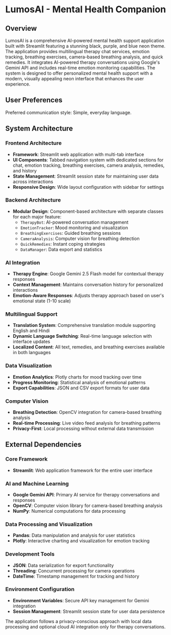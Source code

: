 # LumosAI - Mental Health Companion

## Overview

LumosAI is a comprehensive AI-powered mental health support application built with Streamlit featuring a stunning black, purple, and blue neon theme. The application provides multilingual therapy chat services, emotion tracking, breathing exercises, camera-based breathing analysis, and quick remedies. It integrates AI-powered therapy conversations using Google's Gemini API and includes real-time emotion monitoring capabilities. The system is designed to offer personalized mental health support with a modern, visually appealing neon interface that enhances the user experience.

## User Preferences

Preferred communication style: Simple, everyday language.

## System Architecture

### Frontend Architecture
- **Framework**: Streamlit web application with multi-tab interface
- **UI Components**: Tabbed navigation system with dedicated sections for chat, emotion tracking, breathing exercises, camera analysis, remedies, and history
- **State Management**: Streamlit session state for maintaining user data across interactions
- **Responsive Design**: Wide layout configuration with sidebar for settings

### Backend Architecture
- **Modular Design**: Component-based architecture with separate classes for each major feature:
  - `TherapyBot`: AI-powered conversation management
  - `EmotionTracker`: Mood monitoring and visualization
  - `BreathingExercises`: Guided breathing sessions
  - `CameraAnalysis`: Computer vision for breathing detection
  - `QuickRemedies`: Instant coping strategies
  - `DataManager`: Data export and statistics

### AI Integration
- **Therapy Engine**: Google Gemini 2.5 Flash model for contextual therapy responses
- **Context Management**: Maintains conversation history for personalized interactions
- **Emotion-Aware Responses**: Adjusts therapy approach based on user's emotional state (1-10 scale)

### Multilingual Support
- **Translation System**: Comprehensive translation module supporting English and Hindi
- **Dynamic Language Switching**: Real-time language selection with interface updates
- **Localized Content**: All text, remedies, and breathing exercises available in both languages

### Data Visualization
- **Emotion Analytics**: Plotly charts for mood tracking over time
- **Progress Monitoring**: Statistical analysis of emotional patterns
- **Export Capabilities**: JSON and CSV export formats for user data

### Computer Vision
- **Breathing Detection**: OpenCV integration for camera-based breathing analysis
- **Real-time Processing**: Live video feed analysis for breathing patterns
- **Privacy-First**: Local processing without external data transmission

## External Dependencies

### Core Framework
- **Streamlit**: Web application framework for the entire user interface

### AI and Machine Learning
- **Google Gemini API**: Primary AI service for therapy conversations and responses
- **OpenCV**: Computer vision library for camera-based breathing analysis
- **NumPy**: Numerical computations for data processing

### Data Processing and Visualization
- **Pandas**: Data manipulation and analysis for user statistics
- **Plotly**: Interactive charting and visualization for emotion tracking

### Development Tools
- **JSON**: Data serialization for export functionality
- **Threading**: Concurrent processing for camera operations
- **DateTime**: Timestamp management for tracking and history

### Environment Configuration
- **Environment Variables**: Secure API key management for Gemini integration
- **Session Management**: Streamlit session state for user data persistence

The application follows a privacy-conscious approach with local data processing and optional cloud AI integration only for therapy conversations.